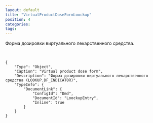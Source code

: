 ```yaml
---
layout: default
title: "VirtualProductDoseFormLoockup"
position: 4
categories: 
tags: 
---
```


Форма дозировки виртуального лекарственного средства.

 

```
{
	"Type": "Object",
	"Caption": "Virtual product dose form",
	"Description": "Форма дозировки виртуального лекарственного средства (LOOKUP.DF_INDICATOR)",
	"TypeInfo": {
		"DocumentLink": {
			"ConfigId": "Dmd",
			"DocumentId": "LoockupEntry",
			"Inline": true
		}
	}
}
```

 

 

